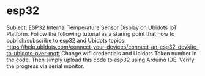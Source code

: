 # esp32
Subject: ESP32 Internal Temperature Sensor Display on Ubidots IoT Platform.
Follow the following tutorial as a staring point that how to publish/subscribe to esp32 and Ubidots topics: https://help.ubidots.com/connect-your-devices/connect-an-esp32-devkitc-to-ubidots-over-mqtt
Change wifi credentials and Ubidots Token number in the code.
Then simply upload this code to esp32 using Arduino IDE.
Verify the progress via serial monitor.
